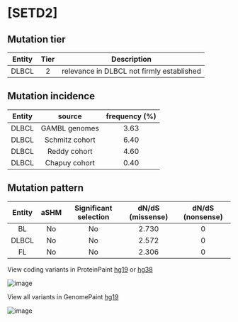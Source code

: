 # [SETD2]

## Mutation tier

|Entity|Tier|Description                              |
|:------:|:----:|-----------------------------------------|
|DLBCL |2   |relevance in DLBCL not firmly established|
## Mutation incidence

|Entity|source        |frequency (%)|
|:------:|:--------------:|:-------------:|
|DLBCL |GAMBL genomes |3.63         |
|DLBCL |Schmitz cohort|6.40         |
|DLBCL |Reddy cohort  |4.60         |
|DLBCL |Chapuy cohort |0.40         |

## Mutation pattern

|Entity|aSHM|Significant selection|dN/dS (missense)|dN/dS (nonsense)|
|:------:|:----:|:---------------------:|:----------------:|:----------------:|
|BL    |No  |No                   |2.730           |0               |
|DLBCL |No  |No                   |2.572           |0               |
|FL    |No  |No                   |2.306           |0               |



View coding variants in ProteinPaint [hg19](https://www.bcgsc.ca/downloads/morinlab/GAMBL/test/genes/SETD2_protein.html)  or [hg38](https://www.bcgsc.ca/downloads/morinlab/GAMBL/test/genes/SETD2_protein_hg38.html)

![image](../../images/proteinpaint/SETD2_NM_014159.svg)

View all variants in GenomePaint [hg19](https://www.bcgsc.ca/downloads/morinlab/GAMBL/test/genes/SETD2.html)

![image](../../images/proteinpaint/SETD2.svg)
